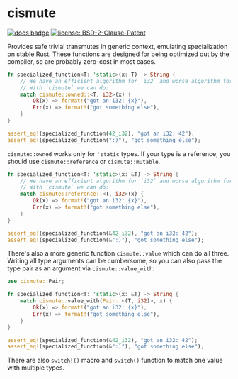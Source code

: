 # cismute

[![docs badge](https://img.shields.io/docsrs/cismute)](https://docs.rs/cismute)
[![license: BSD-2-Clause-Patent](https://img.shields.io/crates/l/cismute)](/LICENSE)

Provides safe trivial transmutes in generic context, emulating specialization on stable Rust. These functions are designed for being optimized out by the compiler, so are probably zero-cost in most cases.

```rust
fn specialized_function<T: 'static>(x: T) -> String {
    // We have an efficient algorithm for `i32` and worse algorithm for any other type.
    // With `cismute` we can do:
    match cismute::owned::<T, i32>(x) {
        Ok(x) => format!("got an i32: {x}"),
        Err(x) => format!("got something else"),
    }
}

assert_eq!(specialized_function(42_i32), "got an i32: 42");
assert_eq!(specialized_function(":)"), "got something else");
```

`cismute::owned` works only for `'static` types. If your type is a reference, you should use `cismute::reference` or `cismute::mutable`.

```rust
fn specialized_function<T: 'static>(x: &T) -> String {
    // We have an efficient algorithm for `i32` and worse algorithm for any other type.
    // With `cismute` we can do:
    match cismute::reference::<T, i32>(x) {
        Ok(x) => format!("got an i32: {x}"),
        Err(x) => format!("got something else"),
    }
}

assert_eq!(specialized_function(&42_i32), "got an i32: 42");
assert_eq!(specialized_function(&":)"), "got something else");
```

There's also a more generic function `cismute::value` which can do all three. Writing all type arguments can be cumbersome, so you can also pass the type pair as an argument via `cismute::value_with`:

```rust
use cismute::Pair;

fn specialized_function<T: 'static>(x: &T) -> String {
    match cismute::value_with(Pair::<(T, i32)>, x) {
        Ok(x) => format!("got an i32: {x}"),
        Err(x) => format!("got something else"),
    }
}

assert_eq!(specialized_function(&42_i32), "got an i32: 42");
assert_eq!(specialized_function(&":)"), "got something else");
```

There are also `switch!()` macro and `switch()` function to match one value with multiple types.
